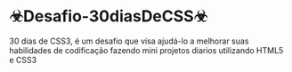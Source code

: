 # ☣Desafio-30diasDeCSS☣
 30 dias de CSS3, é um desafio que visa ajudá-lo a melhorar suas habilidades de codificação fazendo mini projetos diarios utilizando HTML5 e CSS3
